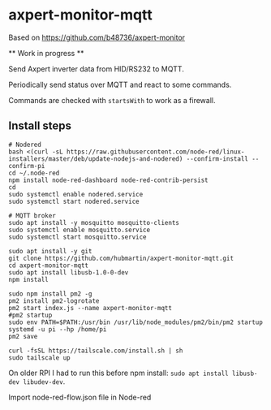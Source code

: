 # axpert-monitor-mqtt

Based on https://github.com/b48736/axpert-monitor

** Work in progress **

Send Axpert inverter data from HID/RS232 to MQTT.

Periodically send status over MQTT and react to some commands.

Commands are checked with `startsWith` to work as a firewall.

## Install steps

```
# Nodered
bash <(curl -sL https://raw.githubusercontent.com/node-red/linux-installers/master/deb/update-nodejs-and-nodered) --confirm-install --confirm-pi
cd ~/.node-red
npm install node-red-dashboard node-red-contrib-persist
cd
sudo systemctl enable nodered.service
sudo systemctl start nodered.service

# MQTT broker
sudo apt install -y mosquitto mosquitto-clients
sudo systemctl enable mosquitto.service
sudo systemctl start mosquitto.service

sudo apt install -y git
git clone https://github.com/hubmartin/axpert-monitor-mqtt.git
cd axpert-monitor-mqtt
sudo apt install libusb-1.0-0-dev
npm install

sudo npm install pm2 -g
pm2 install pm2-logrotate
pm2 start index.js --name axpert-monitor-mqtt
#pm2 startup
sudo env PATH=$PATH:/usr/bin /usr/lib/node_modules/pm2/bin/pm2 startup systemd -u pi --hp /home/pi
pm2 save

curl -fsSL https://tailscale.com/install.sh | sh
sudo tailscale up
```
On older RPI I had to run this before npm install: `sudo apt install libusb-dev libudev-dev`.

Import node-red-flow.json file in Node-red

